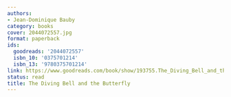 ```yaml
---
authors:
- Jean-Dominique Bauby
category: books
cover: 2044072557.jpg
format: paperback
ids:
  goodreads: '2044072557'
  isbn_10: '0375701214'
  isbn_13: '9780375701214'
link: https://www.goodreads.com/book/show/193755.The_Diving_Bell_and_the_Butterfly
status: read
title: The Diving Bell and the Butterfly
---
```

